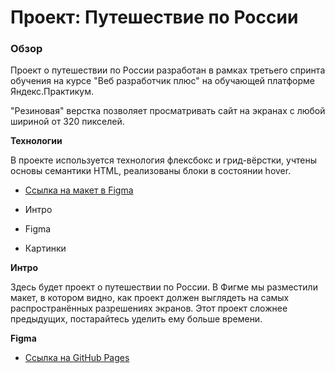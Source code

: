 # Проект: Путешествие по России

### Обзор

Проект о путешествии по России разработан в рамках третьего спринта обучения на курсе "Веб разработчик плюс" на обучающей платформе Яндекс.Практикум.

"Резиновая" верстка позволяет просматривать сайт на экранах с любой шириной от 320 пикселей.

**Технологии**

В проекте используется технология флексбокс и грид-вёрстки, учтены основы семантики HTML, реализованы блоки в состоянии hover.

* [Ссылка на макет в Figma](https://www.figma.com/file/5S2WSbEFL6awjVWJ0NWL8Q/Sprint-3_-Russia-_-desktop-mobile?node-id=28503%3A0)


* Интро
* Figma
* Картинки

**Интро**

Здесь будет проект о путешествии по России.
В Фигме мы разместили макет, в котором видно, как проект должен выглядеть на самых распространённых разрешениях экранов.
Этот проект сложнее предыдущих, постарайтесь уделить ему больше времени.

**Figma**

* [Ссылка на GitHub Pages](https://EugeneSkor.github.io/russian-travel)
